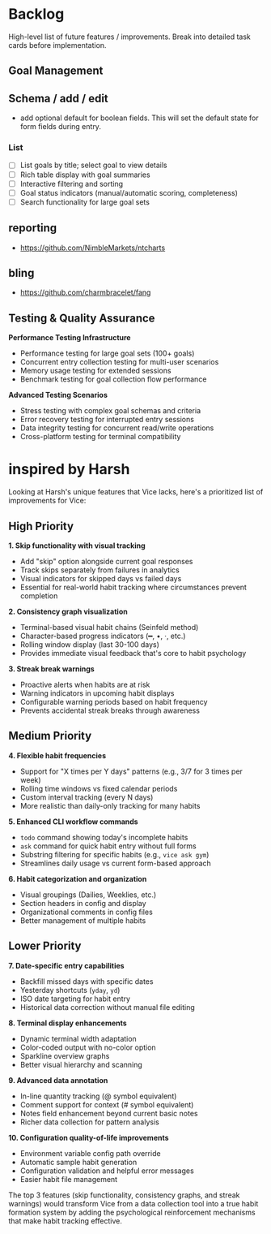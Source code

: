 # Backlog

High-level list of future features / improvements. Break into detailed task cards before implementation.

## Goal Management

## Schema / add / edit

- add optional default for boolean fields. This will set the default state for form fields during entry.

### List

  - [ ] List goals by title; select goal to view details
  - [ ] Rich table display with goal summaries
  - [ ] Interactive filtering and sorting
  - [ ] Goal status indicators (manual/automatic scoring, completeness)
  - [ ] Search functionality for large goal sets

## reporting 

- https://github.com/NimbleMarkets/ntcharts

## bling

- https://github.com/charmbracelet/fang

## Testing & Quality Assurance

**Performance Testing Infrastructure**
- Performance testing for large goal sets (100+ goals)
- Concurrent entry collection testing for multi-user scenarios
- Memory usage testing for extended sessions
- Benchmark testing for goal collection flow performance

**Advanced Testing Scenarios**
- Stress testing with complex goal schemas and criteria
- Error recovery testing for interrupted entry sessions
- Data integrity testing for concurrent read/write operations
- Cross-platform testing for terminal compatibility

# inspired by Harsh
Looking at Harsh's unique features that Vice lacks, here's a prioritized list of improvements for Vice:

## High Priority

**1. Skip functionality with visual tracking**
- Add "skip" option alongside current goal responses
- Track skips separately from failures in analytics
- Visual indicators for skipped days vs failed days
- Essential for real-world habit tracking where circumstances prevent completion

**2. Consistency graph visualization**
- Terminal-based visual habit chains (Seinfeld method)
- Character-based progress indicators (━, •, ·, etc.)
- Rolling window display (last 30-100 days)
- Provides immediate visual feedback that's core to habit psychology

**3. Streak break warnings**
- Proactive alerts when habits are at risk
- Warning indicators in upcoming habit displays
- Configurable warning periods based on habit frequency
- Prevents accidental streak breaks through awareness

## Medium Priority

**4. Flexible habit frequencies**
- Support for "X times per Y days" patterns (e.g., 3/7 for 3 times per week)
- Rolling time windows vs fixed calendar periods
- Custom interval tracking (every N days)
- More realistic than daily-only tracking for many habits

**5. Enhanced CLI workflow commands**
- `todo` command showing today's incomplete habits
- `ask` command for quick habit entry without full forms
- Substring filtering for specific habits (e.g., `vice ask gym`)
- Streamlines daily usage vs current form-based approach

**6. Habit categorization and organization**
- Visual groupings (Dailies, Weeklies, etc.)
- Section headers in config and display
- Organizational comments in config files
- Better management of multiple habits

## Lower Priority

**7. Date-specific entry capabilities**
- Backfill missed days with specific dates
- Yesterday shortcuts (`yday`, `yd`)
- ISO date targeting for habit entry
- Historical data correction without manual file editing

**8. Terminal display enhancements**
- Dynamic terminal width adaptation
- Color-coded output with no-color option
- Sparkline overview graphs
- Better visual hierarchy and scanning

**9. Advanced data annotation**
- In-line quantity tracking (@ symbol equivalent)
- Comment support for context (# symbol equivalent)
- Notes field enhancement beyond current basic notes
- Richer data collection for pattern analysis

**10. Configuration quality-of-life improvements**
- Environment variable config path override
- Automatic sample habit generation
- Configuration validation and helpful error messages
- Easier habit file management

The top 3 features (skip functionality, consistency graphs, and streak warnings) would transform Vice from a data collection tool into a true habit formation system by adding the psychological reinforcement mechanisms that make habit tracking effective.